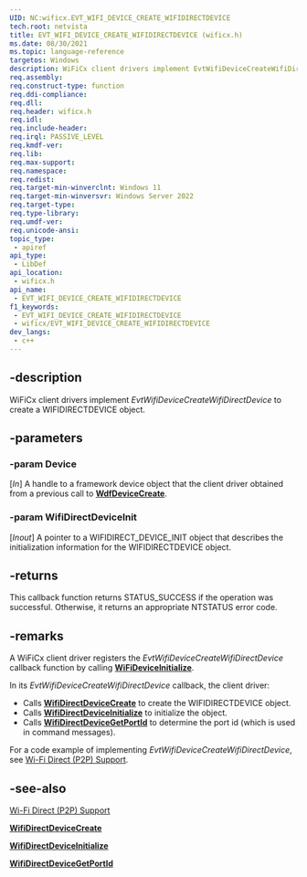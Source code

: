 ```yaml
---
UID: NC:wificx.EVT_WIFI_DEVICE_CREATE_WIFIDIRECTDEVICE
tech.root: netvista
title: EVT_WIFI_DEVICE_CREATE_WIFIDIRECTDEVICE (wificx.h)
ms.date: 08/30/2021
ms.topic: language-reference
targetos: Windows
description: WiFiCx client drivers implement EvtWifiDeviceCreateWifiDirectDevice to create a WIFIDIRECTDEVICE object.
req.assembly: 
req.construct-type: function
req.ddi-compliance: 
req.dll: 
req.header: wificx.h
req.idl: 
req.include-header: 
req.irql: PASSIVE_LEVEL
req.kmdf-ver: 
req.lib: 
req.max-support: 
req.namespace: 
req.redist: 
req.target-min-winverclnt: Windows 11 
req.target-min-winversvr: Windows Server 2022
req.target-type: 
req.type-library: 
req.umdf-ver: 
req.unicode-ansi: 
topic_type:
 - apiref
api_type:
 - LibDef
api_location:
 - wificx.h
api_name:
 - EVT_WIFI_DEVICE_CREATE_WIFIDIRECTDEVICE
f1_keywords:
 - EVT_WIFI_DEVICE_CREATE_WIFIDIRECTDEVICE
 - wificx/EVT_WIFI_DEVICE_CREATE_WIFIDIRECTDEVICE
dev_langs:
 - c++
---
```


## -description

WiFiCx client drivers implement *EvtWifiDeviceCreateWifiDirectDevice* to create a WIFIDIRECTDEVICE object.

## -parameters

### -param Device

[_In_] A handle to a framework device object that the client driver obtained from a previous call to [**WdfDeviceCreate**](../wdfdevice/nf-wdfdevice-wdfdevicecreate.md).

### -param WifiDirectDeviceInit

[_Inout_] A pointer to a WIFIDIRECT_DEVICE_INIT object that describes the initialization information for the WIFIDIRECTDEVICE object.

## -returns

This callback function returns STATUS_SUCCESS if the operation was successful. Otherwise, it returns an appropriate NTSTATUS error code.

## -remarks

A WiFiCx client driver registers the *EvtWifiDeviceCreateWifiDirectDevice* callback function by calling [**WiFiDeviceInitialize**](nf-wificx-wifideviceinitialize.md).

In its *EvtWifiDeviceCreateWifiDirectDevice* callback, the client driver:

- Calls [**WifiDirectDeviceCreate**](nf-wificx-wifidirectdevicecreate.md) to create the WIFIDIRECTDEVICE object.
- Calls [**WifiDirectDeviceInitialize**](nf-wificx-wifidirectdeviceinitialize.md) to initialize the object. 
- Calls [**WifiDirectDeviceGetPortId**](nf-wificx-wifidirectdevicegetportid.md) to determine the port id (which is used in command messages).

For a code example of implementing *EvtWifiDeviceCreateWifiDirectDevice*, see [Wi-Fi Direct (P2P) Support](/windows-hardware/drivers/netcx/writing-a-wificx-client-driver#wi-fi-driect-device-capabilities).

## -see-also

[Wi-Fi Direct (P2P) Support](/windows-hardware/drivers/netcx/writing-a-wificx-client-driver#wi-fi-driect-device-capabilities)

[**WifiDirectDeviceCreate**](nf-wificx-wifidirectdevicecreate.md)

[**WifiDirectDeviceInitialize**](nf-wificx-wifidirectdeviceinitialize.md)

[**WifiDirectDeviceGetPortId**](nf-wificx-wifidirectdevicegetportid.md)

